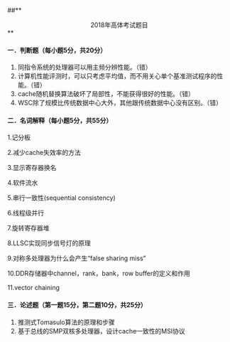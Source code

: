 ##** <center>2018年高体考试题目</center>**

#### 一．判断题（每小题5分，共20分）

1. 同指令系统的处理器可以用主频分辨性能。（错）
2. 计算机性能评测时，可以只考虑平均值，而不用关心单个基准测试程序的性能。（错）
3. cache随机替换算法破坏了局部性，不能获得很好的性能。（错）
4. WSC除了规模比传统数据中心大外，其他跟传统数据中心没有区别。（错）

#### 二．名词解释（每小题5分，共55分）

1.记分板

2.减少cache失效率的方法

3.显示寄存器换名

4.软件流水

5.串行一致性(sequential consistency)

6.线程级并行

7.旋转寄存器堆

8.LLSC实现同步信号灯的原理

9.对称多处理器为什么会产生“false sharing miss”

10.DDR存储器中channel，rank，bank，row buffer的定义和作用

11.vector chaining

#### 三．论述题（第一题15分，第二题10分，共25分）

1. 推测式Tomasulo算法的原理和步骤
2. 基于总线的SMP双核多处理器，设计cache一致性的MSI协议
